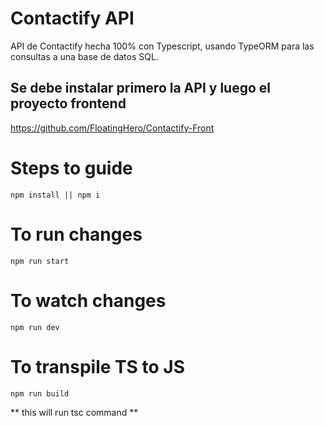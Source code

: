 # Contactify API
API de Contactify hecha 100% con Typescript, usando TypeORM para las consultas a una base de datos SQL. 

## Se debe instalar primero la API y luego el proyecto frontend
https://github.com/FloatingHero/Contactify-Front

# Steps to guide
```
npm install || npm i
```
# To run changes
```
npm run start
```
# To watch changes
```
npm run dev
```
# To transpile TS to JS
```
npm run build
```
** this will run tsc command  **
